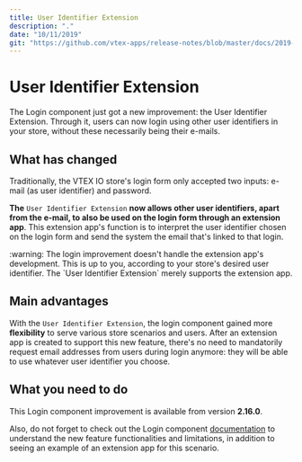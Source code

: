 ```yaml
---
title: User Identifier Extension
description: "."
date: "10/11/2019"
git: "https://github.com/vtex-apps/release-notes/blob/master/docs/2019-week-39-40/platform-performance.md"
---
```


# User Identifier Extension

The Login component just got a new improvement: the User Identifier Extension. Through it, users can now login using other user identifiers in your store, without these necessarily being their e-mails. 

## What has changed

Traditionally, the VTEX IO store's login form only accepted two inputs: e-mail (as user identifier) and password. 

**The** `User Identifier Extension` **now allows other user identifiers, apart from the e-mail, to also be used on the login form through an extension app**. This extension app's function is to interpret the user identifier chosen on the login form and send the system the email that's linked to that login. 

<div class="alert alert-warning">
:warning: The login improvement doesn't handle the extension app's development. This is up to you, according to your store's desired user identifier. The `User Identifier Extension` merely supports the extension app. 
</div>

## Main advantages

With the `User Identifier Extension`, the login component gained more **flexibility** to serve various store scenarios and users. After an extension app is created to support this new feature, there's no need to mandatorily request email addresses from users during login anymore: they will be able to use whatever user identifier you choose. 

## What you need to do

This Login component improvement is available from version **2.16.0**. 

Also, do not forget to check out the Login component [documentation](https://vtex.io/docs/app/vtex.login) to understand the new feature functionalities and limitations, in addition to seeing an example of an extension app for this scenario.

